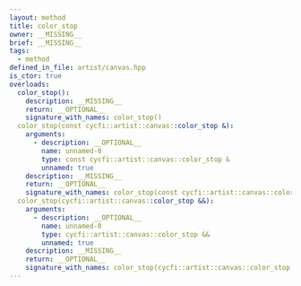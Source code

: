 ```yaml
---
layout: method
title: color_stop
owner: __MISSING__
brief: __MISSING__
tags:
  - method
defined_in_file: artist/canvas.hpp
is_ctor: true
overloads:
  color_stop():
    description: __MISSING__
    return: __OPTIONAL__
    signature_with_names: color_stop()
  color_stop(const cycfi::artist::canvas::color_stop &):
    arguments:
      - description: __OPTIONAL__
        name: unnamed-0
        type: const cycfi::artist::canvas::color_stop &
        unnamed: true
    description: __MISSING__
    return: __OPTIONAL__
    signature_with_names: color_stop(const cycfi::artist::canvas::color_stop &)
  color_stop(cycfi::artist::canvas::color_stop &&):
    arguments:
      - description: __OPTIONAL__
        name: unnamed-0
        type: cycfi::artist::canvas::color_stop &&
        unnamed: true
    description: __MISSING__
    return: __OPTIONAL__
    signature_with_names: color_stop(cycfi::artist::canvas::color_stop &&)
---
```

